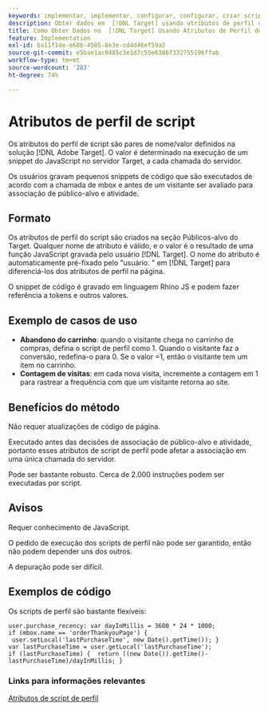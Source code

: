 ```yaml
---
keywords: implementar, implementar, configurar, configurar, criar script de atributos de perfil
description: Obter dados em  [!DNL Target] usando atributos de perfil de script.
title: Como Obter Dados no  [!DNL Target] Usando Atributos de Perfil de Script?
feature: Implementation
exl-id: ba11f1de-e68b-4505-8e3e-cd4d46ef59a2
source-git-commit: e5bae1ac9485c3e1d7c55e6386f332755196ffab
workflow-type: tm+mt
source-wordcount: '283'
ht-degree: 74%

---
```


# Atributos de perfil de script

Os atributos do perfil de script são pares de nome/valor definidos na solução [!DNL Adobe Target]. O valor é determinado na execução de um snippet do JavaScript no servidor Target, a cada chamada do servidor.

Os usuários gravam pequenos snippets de código que são executados de acordo com a chamada de mbox e antes de um visitante ser avaliado para associação de público-alvo e atividade.

## Formato

Os atributos de perfil do script são criados na seção Públicos-alvo do Target. Qualquer nome de atributo é válido, e o valor é o resultado de uma função JavaScript gravada pelo usuário [!DNL Target]. O nome do atributo é automaticamente pré-fixado pelo &quot;usuário. &quot; em [!DNL Target] para diferenciá-los dos atributos de perfil na página.

O snippet de código é gravado em linguagem Rhino JS e podem fazer referência a tokens e outros valores.

## Exemplo de casos de uso

* **Abandono do carrinho**: quando o visitante chega no carrinho de compras, defina o script de perfil como 1. Quando o visitante faz a conversão, redefina-o para 0. Se o valor =1, então o visitante tem um item no carrinho.
* **Contagem de visitas**: em cada nova visita, incremente a contagem em 1 para rastrear a frequência com que um visitante retorna ao site.

## Benefícios do método

Não requer atualizações de código de página.

Executado antes das decisões de associação de público-alvo e atividade, portanto esses atributos de script de perfil pode afetar a associação em uma única chamada do servidor.

Pode ser bastante robusto. Cerca de 2.000 instruções podem ser executadas por script.

## Avisos

Requer conhecimento de JavaScript.

O pedido de execução dos scripts de perfil não pode ser garantido, então não podem depender uns dos outros.

A depuração pode ser difícil.

## Exemplos de código

Os scripts de perfil são bastante flexíveis:

```
user.purchase_recency: var dayInMillis = 3600 * 24 * 1000; if (mbox.name == 'orderThankyouPage') {  user.setLocal('lastPurchaseTime', new Date().getTime()); } var lastPurchaseTime = user.getLocal('lastPurchaseTime'); if (lastPurchaseTime) {  return ((new Date()).getTime()-lastPurchaseTime)/dayInMillis; }
```

### Links para informações relevantes

[Atributos de script de perfil](https://experienceleague.adobe.com/docs/target/using/audiences/visitor-profiles/profile-parameters.html?lang=pt-BR#concept_8C07AEAB0A144FECA8B4FEB091AED4D2)
